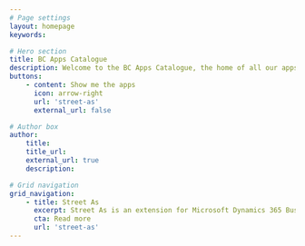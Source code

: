 ```yaml
---
# Page settings
layout: homepage
keywords:

# Hero section
title: BC Apps Catalogue
description: Welcome to the BC Apps Catalogue, the home of all our apps for Microsoft Dynamics 365 Business Central.
buttons:
    - content: Show me the apps
      icon: arrow-right
      url: 'street-as'
      external_url: false

# Author box
author:
    title: 
    title_url: 
    external_url: true
    description: 

# Grid navigation
grid_navigation:
    - title: Street As
      excerpt: Street As is an extension for Microsoft Dynamics 365 Business Central that makes managing New Zealand postal addresses easy as.
      cta: Read more
      url: 'street-as'
---
```

